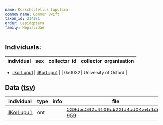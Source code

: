 ```yaml
---
name: Korscheltellus lupulina
common_name: Common Swift
taxon_id: 214181
order: Lepidoptera
family: Hepialidae
---
```


## Individuals:

| individual | sex | collector_id | collector_organisation |
| ---------- | --- | ------------ | ---------------------- |
  * [ilKorLupu1](ilKorLupu1.md)
| [ilKorLupu1](ilKorLupu1.md) |  | Ox0032 | University of Oxford |

## Data ([tsv](Korscheltellus_lupulina_data.tsv))

| individual | type | info | file |
| ---------- | ---- | ---- | ---- |
| [ilKorLupu1](ilKorLupu1.md) | ont |  | [539dbc582c8168cb23fd4bd04aebfb59-959](https://darwin.cog.sanger.ac.uk/insects/Korscheltellus_lupulina/ilKorLupu1/genomic_data/ont/ilKorsLup1.ont.fasta.gz) |

